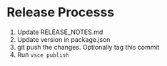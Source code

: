 # Release Processs

 1. Update RELEASE_NOTES.md
 2. Update version in package.json
 3. git push the changes. Optionally tag this commit
 4. Run `vsce publish`